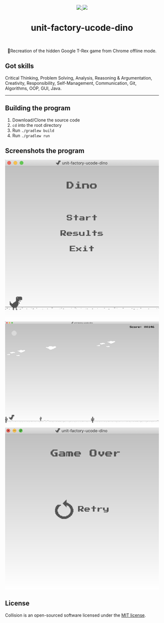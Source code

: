 <p align="center">
    <a href="https://unitfactory.net/en/" target="_blank">
        <img src="https://github.com/viacheslavpleshkov/unit-factory-ucode/blob/master/.git_images/unit_logo.png?raw=true" height="100px">
    </a>
    <a href="https://ucode.world/en/" target="_blank">
        <img src="https://github.com/viacheslavpleshkov/unit-factory-ucode/blob/master/.git_images/ucode_logo.png?raw=true" height="100px">
    </a>
    <h1 align="center">unit-factory-ucode-dino</h1>
    <br>
<p align="center">🦖Recreation of the hidden Google T-Rex game from Chrome offline mode.</p>

## Got skills

Critical Thinking, Problem Solving, Analysis, Reasoning & Argumentation, Creativity, Responsibility, Self-Management, Communication, Git, Algorithms, OOP, GUI, Java.
<hr>

## Building the program

1. Download/Clone the source code
2. `cd` into the root directory
3. Run `./gradlew build`
3. Run `./gradlew run`

## Screenshots the program

<a href="https://github.com/viacheslavpleshkov/unit-factory-ucode-dino" target="_blank">
  <img src="https://github.com/viacheslavpleshkov/unit-factory-ucode-dino/blob/master/.git_images/screenshots1.png?raw=true">
</a>
<a href="https://github.com/viacheslavpleshkov/unit-factory-ucode-dino" target="_blank">
  <img src="https://github.com/viacheslavpleshkov/unit-factory-ucode-dino/blob/master/.git_images/screenshots2.png?raw=true">
</a>
<a href="https://github.com/viacheslavpleshkov/unit-factory-ucode-dino" target="_blank">
  <img src="https://github.com/viacheslavpleshkov/unit-factory-ucode-dino/blob/master/.git_images/screenshots3.png?raw=true">
</a>


## License

Collision is an open-sourced software licensed under the [MIT license](LICENSE.md).
